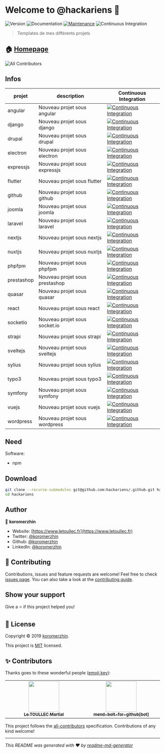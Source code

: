 # Welcome to @hackariens 👋

![Version](https://img.shields.io/badge/version-1.0.0-blue.svg?cacheSeconds=2592000)
![Documentation](https://img.shields.io/badge/documentation-yes-brightgreen.svg)
[![Maintenance](https://img.shields.io/badge/Maintained%3F-yes-green.svg)](https://github.com/hackariens/.github/graphs/commit-activity)
![Continuous Integration](https://github.com/hackariens/.github/actions/workflows/ci.yml/badge.svg?branch=develop)

> Templates de mes différents projets

## 🏠 [Homepage](https://github.com/hackariens#readme)

<!-- ALL-CONTRIBUTORS-BADGE:START - Do not remove or modify this section -->
![All Contributors](https://img.shields.io/badge/all_contributors-2-orange.svg?style=flat-square)
<!-- ALL-CONTRIBUTORS-BADGE:END -->

## Infos

<!-- prettier-ignore-start -->
<!-- markdownlint-disable -->
| projet | description | Continuous Integration |
|--|--|--|
| angular | Nouveau projet sous angular | [![Continuous Integration](https://github.com/hackariens/angular/actions/workflows/ci.yml/badge.svg?branch=develop)](https://www.github.com/hackariens/angular) |
| django | Nouveau projet sous django | [![Continuous Integration](https://github.com/hackariens/django/actions/workflows/ci.yml/badge.svg?branch=develop)](https://www.github.com/hackariens/django) |
| drupal | Nouveau projet sous drupal | [![Continuous Integration](https://github.com/hackariens/drupal/actions/workflows/ci.yml/badge.svg?branch=develop)](https://www.github.com/hackariens/drupal) |
| electron | Nouveau projet sous electron | [![Continuous Integration](https://github.com/hackariens/electron/actions/workflows/ci.yml/badge.svg?branch=develop)](https://www.github.com/hackariens/electron) |
| expressjs | Nouveau projet sous expressjs | [![Continuous Integration](https://github.com/hackariens/expressjs/actions/workflows/ci.yml/badge.svg?branch=develop)](https://www.github.com/hackariens/expressjs) |
| flutter | Nouveau projet sous flutter | [![Continuous Integration](https://github.com/hackariens/flutter/actions/workflows/ci.yml/badge.svg?branch=develop)](https://www.github.com/hackariens/flutter) |
| github | Nouveau projet sous github | [![Continuous Integration](https://github.com/hackariens/github/actions/workflows/ci.yml/badge.svg?branch=develop)](https://www.github.com/hackariens/github) |
| joomla | Nouveau projet sous joomla | [![Continuous Integration](https://github.com/hackariens/joomla/actions/workflows/ci.yml/badge.svg?branch=develop)](https://www.github.com/hackariens/joomla) |
| laravel | Nouveau projet sous laravel | [![Continuous Integration](https://github.com/hackariens/laravel/actions/workflows/ci.yml/badge.svg?branch=develop)](https://www.github.com/hackariens/laravel) |
| nextjs | Nouveau projet sous nextjs | [![Continuous Integration](https://github.com/hackariens/nextjs/actions/workflows/ci.yml/badge.svg?branch=develop)](https://www.github.com/hackariens/nextjs) |
| nuxtjs | Nouveau projet sous nuxtjs | [![Continuous Integration](https://github.com/hackariens/nuxtjs/actions/workflows/ci.yml/badge.svg?branch=develop)](https://www.github.com/hackariens/nuxtjs) |
| phpfpm | Nouveau projet sous phpfpm | [![Continuous Integration](https://github.com/hackariens/phpfpm/actions/workflows/ci.yml/badge.svg?branch=develop)](https://www.github.com/hackariens/phpfpm) |
| prestashop | Nouveau projet sous prestashop | [![Continuous Integration](https://github.com/hackariens/prestashop/actions/workflows/ci.yml/badge.svg?branch=develop)](https://www.github.com/hackariens/prestashop) |
| quasar | Nouveau projet sous quasar | [![Continuous Integration](https://github.com/hackariens/quasar/actions/workflows/ci.yml/badge.svg?branch=develop)](https://www.github.com/hackariens/quasar) |
| react | Nouveau projet sous react | [![Continuous Integration](https://github.com/hackariens/react/actions/workflows/ci.yml/badge.svg?branch=develop)](https://www.github.com/hackariens/react) |
| socketio | Nouveau projet sous socket.io | [![Continuous Integration](https://github.com/hackariens/socketio/actions/workflows/ci.yml/badge.svg?branch=develop)](https://www.github.com/hackariens/socketio) |
| strapi | Nouveau projet sous strapi | [![Continuous Integration](https://github.com/hackariens/strapi/actions/workflows/ci.yml/badge.svg?branch=develop)](https://www.github.com/hackariens/strapi) |
| sveltejs | Nouveau projet sous sveltejs | [![Continuous Integration](https://github.com/hackariens/sveltejs/actions/workflows/ci.yml/badge.svg?branch=develop)](https://www.github.com/hackariens/sveltejs) |
| sylius | Nouveau projet sous sylius | [![Continuous Integration](https://github.com/hackariens/sylius/actions/workflows/ci.yml/badge.svg?branch=develop)](https://www.github.com/hackariens/sylius) |
| typo3 | Nouveau projet sous typo3 | [![Continuous Integration](https://github.com/hackariens/typo3/actions/workflows/ci.yml/badge.svg?branch=develop)](https://www.github.com/hackariens/typo3) |
| symfony | Nouveau projet sous symfony | [![Continuous Integration](https://github.com/hackariens/symfony/actions/workflows/ci.yml/badge.svg?branch=develop)](https://www.github.com/hackariens/symfony) |
| vuejs | Nouveau projet sous vuejs | [![Continuous Integration](https://github.com/hackariens/vuejs/actions/workflows/ci.yml/badge.svg?branch=develop)](https://www.github.com/hackariens/vuejs) |
| wordpress | Nouveau projet sous wordpress | [![Continuous Integration](https://github.com/hackariens/wordpress/actions/workflows/ci.yml/badge.svg?branch=develop)](https://www.github.com/hackariens/wordpress) |
<!-- markdownlint-restore -->
<!-- prettier-ignore-end -->

## Need

Software:

- npm

## Download

```sh
git clone --recurse-submodules git@github.com:hackariens/.github.git hackariens
cd hackariens
```

## Author

👤 **koromerzhin**

- Website: [https://www.letoullec.fr](https://www.letoullec.fr)
- Twitter: [@koromerzhin](https://twitter.com/koromerzhin)
- Github: [@koromerzhin](https://github.com/koromerzhin)
- LinkedIn: [@koromerzhin](https://linkedin.com/in/koromerzhin)

## 🤝 Contributing

Contributions, issues and feature requests are welcome!
Feel free to check [issues page](https://github.com/hackariens/.github/issues).
You can also take a look at the
[contributing guide](https://github.com/hackariens/.github/blob/develop/CONTRIBUTING.md).

## Show your support

Give a ⭐️ if this project helped you!

## 📝 License

Copyright © 2019 [koromerzhin](https://github.com/koromerzhin).

This project is
[MIT](https://github.com/hackariens/.github/blob/develop/LICENSE) licensed.

## ✨ Contributors

Thanks goes to these wonderful people
([emoji key](https://allcontributors.org/docs/en/emoji-key)):

<!-- ALL-CONTRIBUTORS-LIST:START - Do not remove or modify this section -->
<!-- prettier-ignore-start -->
<!-- markdownlint-disable -->
<table>
  <tbody>
    <tr>
      <td align="center" valign="top" width="14.28%"><a href="https://github.com/koromerzhin"><img src="https://avatars0.githubusercontent.com/u/308012?v=4" width="100px;" alt=""/><br /><sub><b>Le TOULLEC Martial</b></sub></a></td>
      <td align="center" valign="top" width="14.28%"><a href="https://github.com/apps/mend-bolt-for-github"><img src="https://avatars.githubusercontent.com/in/16809?v=4" width="100px;" alt=""/><br /><sub><b>mend-bolt-for-github[bot]</b></sub></a></td>
    </tr>
  </tbody>
</table>

<!-- markdownlint-restore -->
<!-- prettier-ignore-end -->

<!-- ALL-CONTRIBUTORS-LIST:END -->

This project follows the
[all-contributors](https://github.com/all-contributors/all-contributors)
specification. Contributions of any kind welcome!

---

_This README was generated with ❤️ by
[readme-md-generator](https://github.com/kefranabg/readme-md-generator)_
